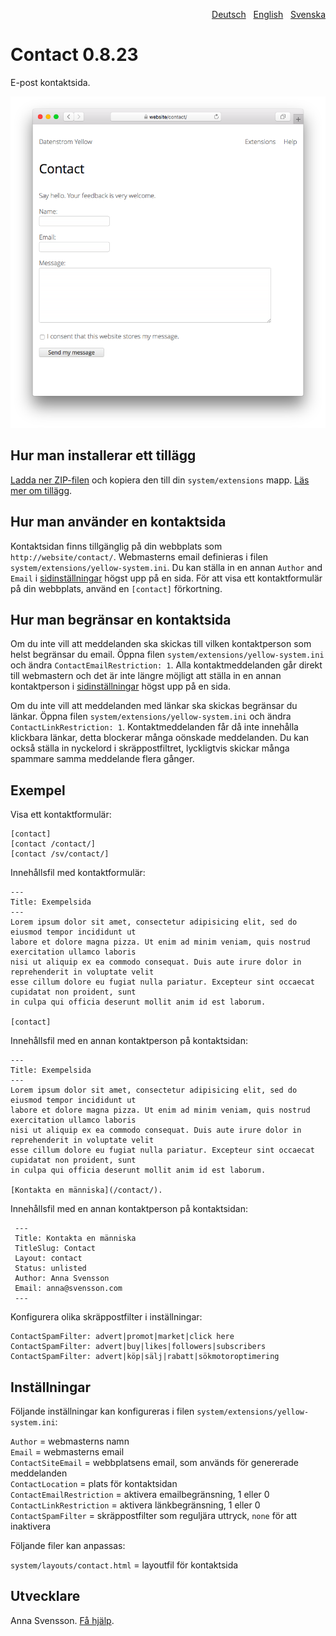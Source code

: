 <p align="right"><a href="README-de.md">Deutsch</a> &nbsp; <a href="README.md">English</a> &nbsp; <a href="README-sv.md">Svenska</a></p>

# Contact 0.8.23

E-post kontaktsida.

<p align="center"><img src="contact-screenshot.png?raw=true" alt="Skärmdump"></p>

## Hur man installerar ett tillägg

[Ladda ner ZIP-filen](https://github.com/annaesvensson/yellow-contact/archive/main.zip) och kopiera den till din `system/extensions` mapp. [Läs mer om tillägg](https://github.com/annaesvensson/yellow-update/tree/main/README-sv.md).

## Hur man använder en kontaktsida

Kontaktsidan finns tillgänglig på din webbplats som `http://website/contact/`. Webmasterns email definieras i filen `system/extensions/yellow-system.ini`. Du kan ställa in en annan `Author` and `Email` i [sidinställningar](https://github.com/annaesvensson/yellow-core/tree/main/README-sv.md#inställningar-page) högst upp på en sida. För att visa ett kontaktformulär på din webbplats, använd en `[contact]` förkortning.

## Hur man begränsar en kontaktsida

Om du inte vill att meddelanden ska skickas till vilken kontaktperson som helst begränsar du email. Öppna filen `system/extensions/yellow-system.ini` och ändra `ContactEmailRestriction: 1`. Alla kontaktmeddelanden går direkt till webmastern och det är inte längre möjligt att ställa in en annan kontaktperson i [sidinställningar](https://github.com/annaesvensson/yellow-core/tree/main/README-sv.md#inställningar-page) högst upp på en sida.

Om du inte vill att meddelanden med länkar ska skickas begränsar du länkar. Öppna filen `system/extensions/yellow-system.ini` och ändra `ContactLinkRestriction: 1`. Kontaktmeddelanden får då inte innehålla klickbara länkar, detta blockerar många oönskade meddelanden. Du kan också ställa in nyckelord i skräppostfiltret, lyckligtvis skickar många spammare samma meddelande flera gånger. 

## Exempel

Visa ett kontaktformulär:

    [contact]
    [contact /contact/]
    [contact /sv/contact/]

Innehållsfil med kontaktformulär:

    ---
    Title: Exempelsida
    ---
    Lorem ipsum dolor sit amet, consectetur adipisicing elit, sed do eiusmod tempor incididunt ut 
    labore et dolore magna pizza. Ut enim ad minim veniam, quis nostrud exercitation ullamco laboris 
    nisi ut aliquip ex ea commodo consequat. Duis aute irure dolor in reprehenderit in voluptate velit 
    esse cillum dolore eu fugiat nulla pariatur. Excepteur sint occaecat cupidatat non proident, sunt 
    in culpa qui officia deserunt mollit anim id est laborum.

    [contact]

Innehållsfil med en annan kontaktperson på kontaktsidan:

    ---
    Title: Exempelsida
    ---
    Lorem ipsum dolor sit amet, consectetur adipisicing elit, sed do eiusmod tempor incididunt ut 
    labore et dolore magna pizza. Ut enim ad minim veniam, quis nostrud exercitation ullamco laboris 
    nisi ut aliquip ex ea commodo consequat. Duis aute irure dolor in reprehenderit in voluptate velit 
    esse cillum dolore eu fugiat nulla pariatur. Excepteur sint occaecat cupidatat non proident, sunt 
    in culpa qui officia deserunt mollit anim id est laborum.
    
    [Kontakta en människa](/contact/).

Innehållsfil med en annan kontaktperson på kontaktsidan:

     ---
     Title: Kontakta en människa
     TitleSlug: Contact
     Layout: contact
     Status: unlisted
     Author: Anna Svensson
     Email: anna@svensson.com
     ---

Konfigurera olika skräppostfilter i inställningar:

    ContactSpamFilter: advert|promot|market|click here
    ContactSpamFilter: advert|buy|likes|followers|subscribers
    ContactSpamFilter: advert|köp|sälj|rabatt|sökmotoroptimering

## Inställningar

Följande inställningar kan konfigureras i filen `system/extensions/yellow-system.ini`:

`Author` = webmasterns namn  
`Email` = webmasterns email  
`ContactSiteEmail` = webbplatsens email, som används för genererade meddelanden  
`ContactLocation` = plats för kontaktsidan  
`ContactEmailRestriction` = aktivera emailbegränsning, 1 eller 0  
`ContactLinkRestriction` = aktivera länkbegränsning, 1 eller 0  
`ContactSpamFilter` = skräppostfilter som reguljära uttryck, `none` för att inaktivera  

Följande filer kan anpassas:

`system/layouts/contact.html` = layoutfil för kontaktsida  

## Utvecklare

Anna Svensson. [Få hjälp](https://datenstrom.se/sv/yellow/help/).
